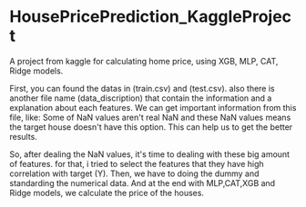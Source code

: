 # HousePricePrediction_KaggleProject
A project from kaggle for calculating home price, using XGB, MLP, CAT, Ridge models.


First, you can found the datas in (train.csv) and (test.csv). also there is another file name (data_discription) that contain the information and a explanation about each features. We can get important information from this file, like: Some of NaN values aren't real NaN and these NaN values means the target house doesn't have this option. This can help us to get the better results.

So, after dealing the NaN values, it's time to dealing with these big amount of features. for that, i tried to select the features that they have high correlation with target (Y). Then, we have to doing the dummy and standarding the numerical data. And at the end with MLP,CAT,XGB and Ridge models, we calculate the price of the houses. 
